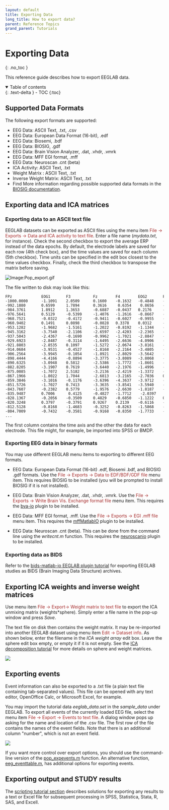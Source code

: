 ```yaml
---
layout: default
title: Exporting Data
long_title: How to export data?
parent: Reference Topics
grand_parent: Tutorials
---
```

Exporting Data
================
{: .no_toc }

This reference guide describes how to export EEGLAB data.

<details open markdown="block">
  <summary>
    Table of contents
  </summary>
  {: .text-delta }
- TOC
{:toc}
</details>

Supported Data Formats
-----------------------

The following export formats are supported:

-  EEG Data: ASCII Text, .txt, .csv
-  EEG Data: European Data Format (16-bit), .edf 
-  EEG Data: Biosemi, .bdf  
-  EEG Data: BIOSIG, .gdf  
-  EEG Data: Brain Vision Analyzer, .dat, .vhdr, .vmrk 
-  EEG Data: MFF EGI format, .mff
-  EEG Data: Neuroscan .cnt (beta)
-  ICA Activity:  ASCII Text, .txt               
-  Weight Matrix : ASCII Text,  .txt               
-  Inverse Weight Matrix: ASCII Text, .txt               
-  Find More information regarding possible supported data formats in
    the [BIOSIG documentation](http://biosig.sourceforge.net/).


Exporting data and ICA matrices
-------------------------------

### Exporting data to an ASCII text file

EEGLAB datasets can be exported as ASCII files using the menu item
<span style="color: brown">File → Exports → Data and ICA activity to text file</span>. 
Enter a file name (*mydata.txt*, for instance). Check the
second checkbox to export the average ERP instead of the data epochs. By
default, the electrode labels are saved for each row (4th check box), and
the time values are saved for each column (5th checkbox). Time units can
be specified in the edit box closest to the time values checkbox.
Finally, check the third checkbox to transpose the matrix before saving.

![Image:Pop_export.gif](/assets/images/pop_export1.png)

The file written to disk may look like this:

```
FPz             EOG1       F3          Fz        F4        EOG2       FC5        FC1           ...
-1000.0000      -1.1091    2.0509      0.1600    -0.1632   -0.4848    -1.3799    -0.0254       -0.4788 ...
-992.1880       0.6599     1.7894      0.3616     0.6354    0.8656    -2.9291    -0.0486       -0.4564 ...
-984.3761       1.8912     1.3653      -0.6887   -0.0437   0.2176     -0.9767    -0.6973       -1.5856 ...
-976.5641       0.5129     -0.5399     -1.4076   -1.2616   -0.8667    -3.5189    -1.5411       -1.9671 ...
-968.7521       -0.0322    -0.4172     -0.9411   -0.6027   -0.9955    -2.3535    -1.6068       -1.0640 ...
-960.9402       0.1491     0.0898      -0.0828   0.3378    0.0312     -2.4982    -0.9694       -0.0787 ...
-953.1282       -1.9682    -1.5161     -1.2022   -0.8192   -1.1344    -3.3198    -1.6298       -0.9119 ...
-945.3162       -3.7540    -2.1106     -2.6597   -2.4203   -2.2365    -3.5267    -1.9910       -2.7470 ...
-937.5043       -2.4367    -0.1690     -0.9962   -1.7021   -2.8847    -2.1883    -0.2790       -1.5198 ...
-929.6923       -2.8487    -0.3114     -1.6495   -2.6636   -4.0906    -1.7708    -1.2317       -2.3702 ...
-921.8803       -2.8535    0.1097      -1.5272   -2.0674   -3.8161    -3.1058    -0.8083       -1.5088 ...
-914.0684       -3.9531    -0.4527     -1.8168   -2.2164   -3.4805    -2.1490    -1.0269       -1.3791 ...
-906.2564       -3.9945    -0.1054     -1.8921   -2.8029   -3.5642    -3.4692    -1.1435       -2.2091 ...
-898.4444       -4.4166    -0.8894     -3.3775   -3.8089   -3.8068    -1.7808    2.5074        -3.5267 ...
-890.6325       -3.0948    0.5812      -2.5386   -1.7772   -1.8601    -2.8900    -2.0421       -2.0238 ...
-882.8205       -3.1907    0.7619      -3.6440   -2.1976   -1.4996    -0.6483    -3.4281       -2.7645 ...
-875.0085       -1.7072    2.5182      -3.2136   -2.4219   -1.3372    -1.5834    -2.9586       -2.8805 ...
-867.1966       -1.8022    1.7044      -2.6813   -3.2165   -2.7036    0.0279     -2.5038       -3.4211 ...
-859.3846       -3.1016    -0.1176     -3.6396   -4.3637   -3.9712    -3.5499    -3.4217       -4.5840 ...
-851.5726       -1.7027    0.7413      -3.3635   -3.8541   -3.5940    -1.3157    -2.9060       -3.8355 ...
-843.7607       -0.2382    0.5779      -1.9576   -2.6630   -1.8187    -1.1834    -1.4307       -2.4980 ...
-835.9487       0.7006      0.4125     -0.4827   -1.7712    -2.0397    0.2534    0.2594        -1.2367 ...
-828.1367       -0.2056    -0.3509     0.4829    -0.6850   -1.1222    0.0394     1.4929        0.7069 ...
-820.3248       0.3797     -0.3791     0.9267    0.2139    -0.6116    -0.7612    1.3307        1.5108 ...
-812.5128       -0.8168    -1.4683     -0.3252   -0.8263   -1.5868    -0.7416    -0.2708       -0.1987 ...
-804.7009       -0.7432    -0.3581     -0.9168   -0.8350   -1.7733    -0.4928    -0.7747       -0.6256 ...
...
```

The first column contains the time axis and the other the data for each
electrode. This file might, for example, be imported into SPSS or BMDP.

### Exporting EEG data in binary formats

You may use different EEGLAB menu items to exporting to different EEG formats.

-  EEG Data: European Data Format (16-bit) .edf, Biosemi .bdf, and BIOSIG .gdf formats. Use the <span style="color: brown">File → Exports → Data to EDF/BDF/GDF file</span> menu item. This requires BIOSIG to be installed (you will be prompted to install BIOSIG if it is not installed).

-  EEG Data: Brain Vision Analyzer, .dat, .vhdr, .vmrk. Use the <span style="color: brown">File → Exports → Write Brain Vis. Exchange format file</span> menu item. This requires the [bva-io](https://github.com/arnodelorme/bva-io) plugin to be installed.

-  EEG Data: MFF EGI format, .mff. Use the <span style="color: brown">File → Exports → EGI .mff file</span> menu item. This requires the [mffMatlabIO](https://github.com/arnodelorme/mffMatlabIO) plugin to be installed.

-  EEG Data: Neuroscan .cnt (beta). This can be done from the command line using the *writecnt.m* function. This requires the [neuroscanio](https://github.com/sccn/neuroscanio) plugin to be installed.

### Exporting data as BIDS

Refer to the [bids-matlab-io EEGLAB plugin tutorial](https://github.com/sccn/bids-matlab-tools/wiki) for exporting EEGLAB studies as BIDS (Brain Imaging Data Structure) archives.

Exporting ICA weights and inverse weight matrices
---

Use menu item <span style="color: brown">File → Export→ Weight matrix to text file</span> to export the ICA unmixing matrix (weights\*sphere). Simply
enter a file name in the pop-up window and press *Save*.

The text file on disk then contains the weight matrix. It may be
re-imported into another EEGLAB dataset using menu item
<span style="color: brown">Edit → Dataset info</span>. As shown below, enter the
filename in the *ICA weight array* edit box. Leave the sphere edit box
empty, or empty it if it is not empty. See the [ICA decomposition
tutorial](/tutorials/06_RejectArtifacts/RunICA.html) for more
details on sphere and weight matrices.

![](/assets/images/Pop_editset.gif)

Exporting events
---

Event information can also be exported to a .txt file (a plain text file
containing tab-separated values). This
file can be opened with any text editor, OpenOffice Calc, or Microsoft
Excel, for example. 

You may import the tutorial data <i>eeglab_data.set</i> in the
<i>sample_data</i> under EEGLAB.
To export all events of the currently loaded EEG
file, select the menu item <span style="color: brown">File → Export → Events to text file</span>. A dialog window pops
up asking for the name and location of the .csv file. The first row of
the file contains the names of the event fields. Note that there is
an additional column "number", which is not an event field.

![](/assets/images/Spreadsheet_event.png)

If you want more control over export options, you should use the command-line version of the [pop_expevents.m](http://sccn.ucsd.edu/eeglab/locatefile.php?file=pop_expevents.m) function. An alternative 
function, [eeg_eventtable.m](http://sccn.ucsd.edu/eeglab/locatefile.php?file=pop_expevents.m), has additional options for exporting events.

Exporting output and STUDY results
---
The [scripting tutorial section](/tutorials/11_Scripting/command_line_study_functions.html#saving-results-for-processing-in-other-software-packages) describes solutions for exporting any results to a text or Excel file for subsequent processing in SPSS, Statistica, Stata, R, SAS, and Excell.
